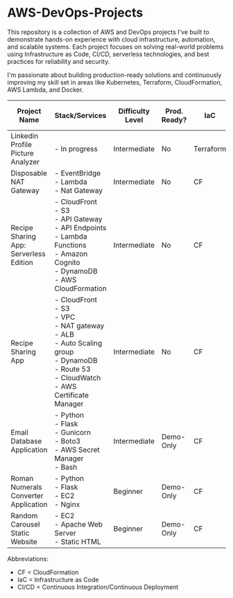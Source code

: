 # AWS-DevOps-Projects

This repository is a collection of AWS and DevOps projects I've built to demonstrate hands-on experience with cloud infrastructure, automation, and scalable systems. Each project focuses on solving real-world problems using Infrastructure as Code, CI/CD, serverless technologies, and best practices for reliability and security.

I'm passionate about building production-ready solutions and continuously improving my skill set in areas like Kubernetes, Terraform, CloudFormation, AWS Lambda, and Docker.

| Project Name                           | Stack/Services                                                                                                                                                    | Difficulty Level   | Prod. Ready?        | IaC       | CI/CD?                            | Link to Project Folder                                                                                                             |
|----------------------------------------|-------------------------------------------------------------------------------------------------------------------------------------------------------------------|--------------------|---------------------|-----------|-----------------------------------|------------------------------------------------------------------------------------------------------------------------------------|
| Linkedin Profile Picture Analyzer      | - In progress                                                                                                                                                     | Intermediate       | No                  | Terraform | No                                | <a href="https://github.com/shahinam2/AWS-DevOps-Projects/tree/main/07_Linkedin_Profile_Picture_Analyzer">Go To Project</a>        |
| Disposable NAT Gateway                 | - EventBridge<br> - Lambda<br> - Nat Gateway                                                                                                                      | Intermediate       | No                  | CF        | No - Not Needed                   | <a href="https://github.com/shahinam2/AWS-DevOps-Projects/tree/main/06_Disposable_NAT_Gateway">Go To Project</a>                   |
| Recipe Sharing App: Serverless Edition | - CloudFront<br>- S3<br>- API Gateway<br>- API Endpoints<br>- Lambda Functions<br>- Amazon Cognito<br>- DynamoDB<br>- AWS CloudFormation                          | Intermediate       | No                  | CF        | Yes - GitHub Actions              | <a href="https://github.com/shahinam2/AWS-DevOps-Projects/tree/main/05_Recipe_Sharing_App_Serverless_Edition">Go To Project</a>    |
| Recipe Sharing App                     | - CloudFront<br> - S3<br> - VPC<br>- NAT gateway<br>- ALB<br>- Auto Scaling group<br>- DynamoDB<br>- Route 53<br>- CloudWatch<br>- AWS Certificate Manager<br>    | Intermediate       | No                  | CF        | No                                | <a href="https://github.com/shahinam2/AWS-DevOps-Projects/tree/main/04_Recipe_Sharing_App">Go To Project</a>                       |
| Email Database Application             | - Python<br> - Flask<br> - Gunicorn<br> - Boto3<br> - AWS Secret Manager<br> - Bash                                                                               | Intermediate       | Demo-Only           | CF        | No                                | <a href="https://github.com/shahinam2/AWS-DevOps-Projects/tree/main/03_Email_Database">Go To Project</a>                           |
| Roman Numerals Converter Application   | - Python<br> - Flask<br> - EC2<br> - Nginx                                                                                                                        | Beginner           | Demo-Only           | CF        | No                                | <a href="https://github.com/shahinam2/AWS-DevOps-Projects/tree/main/02_Roman_Numerals_Converter_Application">Go To Project</a>     |
| Random Carousel Static Website         | - EC2<br> - Apache Web Server<br> - Static HTML                                                                                                                   | Beginner           | Demo-Only           | CF        | No                                | <a href="https://github.com/shahinam2/AWS-DevOps-Projects/tree/main/01_Random_Carousel_Static_Website">Go To Project</a>           |

Abbreviations:
- CF = CloudFormation
- IaC = Infrastructure as Code
- CI/CD = Continuous Integration/Continuous Deployment
